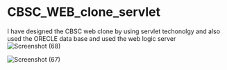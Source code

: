 # CBSC_WEB_clone_servlet
I have designed the CBSC web clone by using servlet techonolgy and also used the ORECLE data base and used the web logic server 
![Screenshot (68)](https://github.com/UsmaanMalik/CBSC_WEB_clone_servlet/assets/125017903/570471ae-c70d-4243-81cc-453ea5f76e86)

![Screenshot (67)](https://github.com/UsmaanMalik/CBSC_WEB_clone_servlet/assets/125017903/8e163e59-262b-4ed5-84d7-907ba3f11027)
